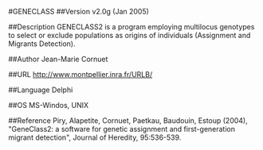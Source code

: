 #GENECLASS
##Version
v2.0g (Jan 2005)

##Description
GENECLASS2 is a program employing multilocus genotypes to select or exclude populations as origins of individuals (Assignment and Migrants Detection).

##Author
Jean-Marie Cornuet

##URL
http://www.montpellier.inra.fr/URLB/

##Language
Delphi

##OS
MS-Windos, UNIX

##Reference
Piry, Alapetite, Cornuet, Paetkau, Baudouin, Estoup (2004), "GeneClass2: a software for genetic assignment and first-generation migrant detection", Journal of Heredity, 95:536-539.

